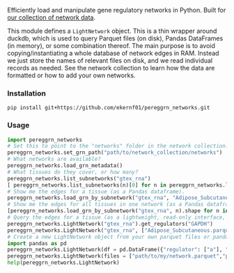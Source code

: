 Efficiently load and manipulate gene regulatory networks in Python. Built for [our collection of network data](https://github.com/ekernf01/network_collection).

This module defines a `LightNetwork` object. This is a thin wrapper around duckdb, which is used to query Parquet files (on disk), Pandas DataFrames (in memory), or some combination thereof. The main purpose is to avoid copying/instantiating a whole database of network edges in RAM. Instead we just store the names of relevant files on disk, and we read individual records as needed. See the network collection to learn how the data are formatted or how to add your own networks.

### Installation

`pip install git+https://github.com/ekernf01/pereggrn_networks.git`

### Usage

```python
import pereggrn_networks
# Set this to point to the "networks" folder in the network collection. 
pereggrn_networks.set_grn_path("path/to/network_collection/networks")
# What networks are available?
pereggrn_networks.load_grn_metadata()
# What tissues do they cover, or how many?
pereggrn_networks.list_subnetworks("gtex_rna")
[ pereggrn_networks.list_subnetworks(n)[0] for n in pereggrn_networks.load_grn_metadata()['name'] ]
# Show me the edges for a tissue (as a Pandas dataframe). 
pereggrn_networks.load_grn_by_subnetwork("gtex_rna", "Adipose_Subcutaneous.parquet").head()
# Show me the edges for all tissues in one network (as a Pandas dataframe).
[pereggrn_networks.load_grn_by_subnetwork("gtex_rna", n).shape for n in pereggrn_networks.list_subnetworks('gtex_rna') ]
# Query the edges for a tissue (as a lightweight, read-only interface, without loading the edges into memory)
pereggrn_networks.LightNetwork("gtex_rna").get_regulators("GAPDH")
pereggrn_networks.LightNetwork("gtex_rna", ["Adipose_Subcutaneous.parquet"]).get_regulators("GAPDH")
# Create a new LightNetwork object from your own parquet files or pandas dataframes
import pandas as pd
pereggrn_networks.LightNetwork(df = pd.DataFrame({"regulator": ["a"], "target": ["b"], "weight": [-1]}))
pereggrn_networks.LightNetwork(files = ["path/to/my/network.parquet","path/to/my/other/network.parquet"])
help(pereggrn_networks.LightNetwork)
```

